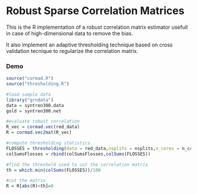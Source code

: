 # Robust Sparse Correlation Matrices

This is the R implementation of a robust correlation matrix estimator usefull in case of high-dimensional data to remove the bias. 

It also implement an adaptive thresholding technique based on cross validation tecnique to regularize the correlation matrix.

### Demo
```R
source("cormad.R")
source("thresholding.R")

#load sample data
library("grndata")
data = syntren300.data
gold = syntren300.net

#evaluate robust correlation
R_vec = cormad.vec(red_data)
R = cormad.vec2mat(R_vec)

#compute thresholding statistics
FLOSSES = thresholding(data = red_data,nsplits = nsplits,n_cores = n_cores)
colSumsFlosses = rbind(colSumsFlosses,colSums(FLOSSES))

#find the threshold used to cut the correlation matrix
th = which.min(colSums(FLOSSES))/100

#cut the matrix
R = R[abs(R)<th]=0


